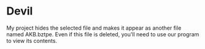 # Devil
My project hides the selected file and makes it appear as another file named AKB.bztpe. Even if this file is deleted, you'll need to use our program to view its contents.
